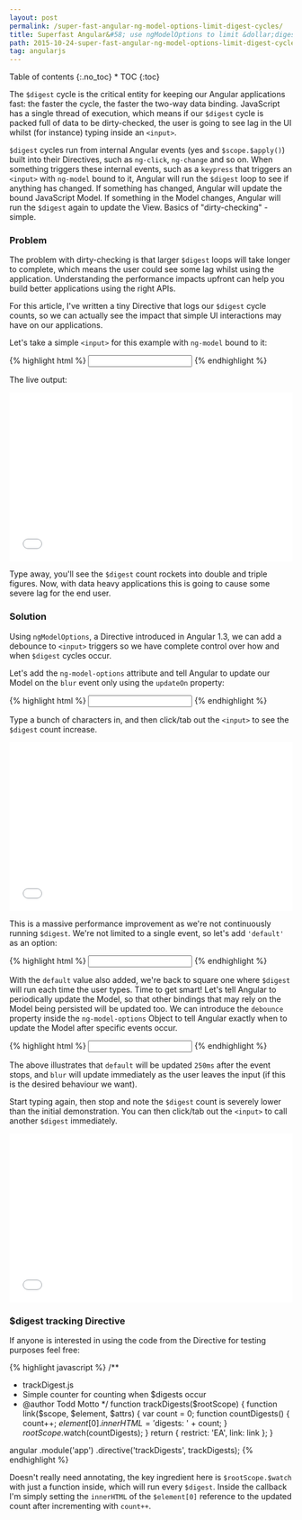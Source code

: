 ```yaml
---
layout: post
permalink: /super-fast-angular-ng-model-options-limit-digest-cycles/
title: Superfast Angular&#58; use ngModelOptions to limit &dollar;digest cycles
path: 2015-10-24-super-fast-angular-ng-model-options-limit-digest-cycles.md
tag: angularjs
---
```


<div class="toc" markdown="1">
<span class="gamma">Table of contents</span>
{:.no_toc}
* TOC
{:toc}
</div>

The `$digest` cycle is the critical entity for keeping our Angular applications fast: the faster the cycle, the faster the two-way data binding. JavaScript has a single thread of execution, which means if our `$digest` cycle is packed full of data to be dirty-checked, the user is going to see lag in the UI whilst (for instance) typing inside an `<input>`.

`$digest` cycles run from internal Angular events (yes and `$scope.$apply()`) built into their Directives, such as `ng-click`, `ng-change` and so on. When something triggers these internal events, such as a `keypress` that triggers an `<input>` with `ng-model` bound to it, Angular will run the `$digest` loop to see if anything has changed. If something has changed, Angular will update the bound JavaScript Model. If something in the Model changes, Angular will run the `$digest` again to update the View. Basics of "dirty-checking" - simple.

### Problem

The problem with dirty-checking is that larger `$digest` loops will take longer to complete, which means the user could see some lag whilst using the application. Understanding the performance impacts upfront can help you build better applications using the right APIs.

For this article, I've written a tiny Directive that logs our `$digest` cycle counts, so we can actually see the impact that simple UI interactions may have on our applications.

Let's take a simple `<input>` for this example with `ng-model` bound to it:

{% highlight html %}
<input 
  type="text" 
  ng-model="test">
{% endhighlight %}

The live output:

<iframe width="100%" height="300" src="//jsfiddle.net/toddmotto/5wmv98sb/embedded/result" allowfullscreen="allowfullscreen" frameborder="0"></iframe>

Type away, you'll see the `$digest` count rockets into double and triple figures. Now, with data heavy applications this is going to cause some severe lag for the end user.

### Solution

Using `ngModelOptions`, a Directive introduced in Angular 1.3, we can add a debounce to `<input>` triggers so we have complete control over how and when `$digest` cycles occur.

Let's add the `ng-model-options` attribute and tell Angular to update our Model on the `blur` event only using the `updateOn` property:

{% highlight html %}
<input 
  type="text" 
  ng-model="test"
  ng-model-options="{
    'updateOn': 'blur'
  }">
{% endhighlight %}

Type a bunch of characters in, and then click/tab out the `<input>` to see the `$digest` count increase.

<iframe width="100%" height="300" src="//jsfiddle.net/toddmotto/qmat5o8s/embedded/result" allowfullscreen="allowfullscreen" frameborder="0"></iframe>

This is a massive performance improvement as we're not continuously running `$digest`. We're not limited to a single event, so let's add `'default'` as an option:

{% highlight html %}
<input 
  type="text" 
  ng-model="test"
  ng-model-options="{
    'updateOn': 'default blur'
  }">
{% endhighlight %}

With the `default` value also added, we're back to square one where `$digest` will run each time the user types. Time to get smart! Let's tell Angular to periodically update the Model, so that other bindings that may rely on the Model being persisted will be updated too. We can introduce the `debounce` property inside the `ng-model-options` Object to tell Angular exactly when to update the Model after specific events occur.

{% highlight html %}
<input 
  type="text" 
  ng-model="test"
  ng-model-options="{
    'updateOn': 'default blur',
    'debounce': {
      'default': 250,
      'blur': 0
    }
  }">
{% endhighlight %}

The above illustrates that `default` will be updated `250ms` after the event stops, and `blur` will update immediately as the user leaves the input (if this is the desired behaviour we want).

Start typing again, then stop and note the `$digest` count is severely lower than the initial demonstration. You can then click/tab out the `<input>` to call another `$digest` immediately.

<iframe width="100%" height="300" src="//jsfiddle.net/toddmotto/ee85yhem/embedded/result" allowfullscreen="allowfullscreen" frameborder="0"></iframe>

### $digest tracking Directive

If anyone is interested in using the code from the Directive for testing purposes feel free:

{% highlight javascript %}
/**
 * trackDigest.js
 * Simple counter for counting when $digests occur
 * @author Todd Motto
 */
function trackDigests($rootScope) {
  function link($scope, $element, $attrs) {
    var count = 0;
    function countDigests() {
      count++;
      $element[0].innerHTML = '$digests: ' + count;
    }
    $rootScope.$watch(countDigests);
  }
  return {
    restrict: 'EA',
    link: link
  };
}

angular
  .module('app')
  .directive('trackDigests', trackDigests);
{% endhighlight %}

Doesn't really need annotating, the key ingredient here is `$rootScope.$watch` with just a function inside, which will run every `$digest`. Inside the callback I'm simply setting the `innerHTML` of the `$element[0]` reference to the updated count after incrementing with `count++`.
